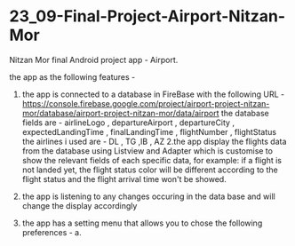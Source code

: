 # 23_09-Final-Project-Airport-Nitzan-Mor

Nitzan Mor final Android project app - Airport.

the app as the following features -

1. the app is connected to a database in FireBase with the following URL -  
  https://console.firebase.google.com/project/airport-project-nitzan-mor/database/airport-project-nitzan-mor/data/airport
  the database fields are - 
  airlineLogo , departureAirport , departureCity , expectedLandingTime , finalLandingTime , flightNumber , flightStatus
  the airlines i used are - DL , TG ,IB , AZ
 2.the app display the flights data from the database using Listview and Adapter which is customise to show the relevant fields
  of each specific data, for example:
  if a flight is not landed yet, the flight status color will be different according to the flight status
  and the flight arrival time won't be showed.

3. the app is listening to any changes occuring in the data base and will change the display accordingly

4. the app has a setting menu that allows you to chose the following preferences -
  a. 
